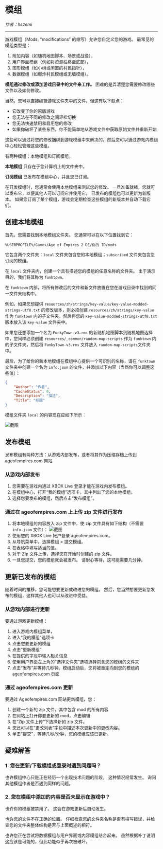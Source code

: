 # 模组

_作者：hszemi_

---

游戏模组（Mods, “modifications” 的缩写）允许您自定义您的游戏。
最常见的模组类型是：

1. 附加内容（如随机地图脚本、场景或战役），
2. 用户界面模组（例如将资源栏移至底部），
3. 图形模组（如小树或闲置的村民指针），
4. 数据模组（如爆炸村民模组或无墙模组）。

**模组通过修改或添加游戏目录中的文件来工作。**
困难的是弄清楚您需要修改哪些文件以及如何修改。

当然，您可以直接编辑游戏文件夹中的文件，但这有以下缺点：

-   它改变了你的原版游戏
-   您无法在不同的修改之间轻松切换
-   您无法快速禁用和启用您的修改
-   如果你破坏了某些东西，你不能简单地从游戏文件中获取原始文件并重新开始

这些可以通过将您的修改捆绑到游戏模组中来解决的，然后您可以通过游戏内模组中心轻松管理这些模组。

有两种模组：本地模组和订阅模组。

**本地模组** 只存在于您计算机上的文件夹中。

**订阅模组** 已发布在模组中心，并且您已订阅。

在开发模组时，您通常会使用本地模组来测试您的修改。
一旦准备就绪，您就可以发布它，以便其他人可以订阅它并使用它。
已发布的模组也可以更新为新版本。
如果您订阅了某个模组，游戏会定期检查这些模组的新版本并自动下载它们。

## 创建本地模组

首先，您需要找到本地模组文件夹。 您通常可以在以下位置找到它：

```
%USERPROFILE%/Games/Age of Empires 2 DE/你的 ID/mods
```

它包含两个文件夹：`local` 文件夹包含您的本地模组；`subscribed` 文件夹包含您订阅的模组。

在 `local` 文件夹内，创建一个具有描述您的模组的任意名称的文件夹。
出于演示目的，我们将其称为 `funktown`。

在 `funktown` 内部，将所有修改后的文件和新文件放置在您在游戏目录中找到的同一文件夹结构中。

例如，如果您想提供 `resources/zh/strings/key-value/key-value-modded-strings-utf8.txt` 的修改版本，则必须创建 `resources/zh/strings/key-value` 作为 `funktown` 内的子文件夹，然后将您的 `key-value-modded-strings-utf8.txt` 版本放入该 `key-value` 文件夹中。

如果您还想添加一个名为 `FunkyTown-v3.rms` 的新随机地图脚本到随机地图选择中，您同样必须创建 `resources/_common/random-map-scripts` 作为 `funktown` 内的子文件夹，然后将 `FunkyTown-v3.rms` 文件放入 `random-map-scripts`文件夹中。

最后，为了给你的新本地模组在模组中心提供一个可识别的名称，请在 `funktown` 文件夹中创建一个名为 `info.json` 的文件，并添加以下内容（当然你可以调整这些值）：

```json
{
    "Author": "作者",
    "CacheStatus": 0,
    "Description": "描述",
    "Title": "标题"
}
```

模组文件夹 `local` 的内容现在应如下所示：

![截图](imgs/local-mod-content-structure.png)

## 发布模组

发布模组有两种方法：从游戏内部发布，或者将其作为压缩存档上传到 ageofempires.com 网站

### 从游戏内部发布

1. 您需要在游戏内通过 XBOX Live 登录才能在游戏内发布模组。
2. 在模组中心，打开“我的模组”选项卡，其中列出了您的本地模组。
3. 选择您要发布的模组，然后点击“发布模组”。

### 通过在 ageofempires.com 上上传 zip 文件进行发布

1. 将本地模组的内容放入 zip 文件中，使 zip 文件具有如下结构（不需要 `info.json` 文件）：
   ![截图](imgs/mod-zip-content-structure.png)
2. 使用您的 XBOX Live 帐户登录 ageofempires.com。
3. 从导航菜单中，选择模组 > 提交模组。
4. 在表格中填写适当的值。
5. 对于 Zip 文件上传，选择您在开始时创建的 zip 文件。
6. 一旦您提交，您的模组就会被发布。
   请耐心等待，这可能需要几分钟。

## 更新已发布的模组

随着时间的推移，您可能想要更新或改进您的模组。
然后，您当然想要更新您发布的模组，这样其他人也可以从改进中受益。

### 从游戏内部进行更新

要通过游戏更新模组：

1. 进入游戏内模组菜单，
2. 进入“我的模组”选项卡
3. 点击您要更新的模组
4. 点击“更新模组”
5. 在提供的字段中输入相关信息
6. 使用用户界面左上角的“选择文件夹”选项选择包含您的模组的文件夹
7. 点击“发布”并等待几秒钟。模组启动后，您将被重定向到您的模组的 ageofempires.com 页面

### 通过 ageofempires.com 更新

要通过 Ageofempires.com 网站更新模组，您：

1. 创建一个新的 zip 文件，其中包含 mod 的所有内容
2. 在网站上打开你要更新的 mod，点击编辑
3. 在“Zip 文件上传”下选择新的 zip 文件。
4. 您还可以在“更改列表”字段中描述本次更新中的更改内容。
5. 单击“提交”，等待几秒/分钟，您的模组应该已更新。

## 疑难解答

### 1. 您在更新/下载模组或登录时遇到问题吗？

也许模组中心只是正在经历一个出现技术问题的阶段。
这种情况经常发生。
询问其他模组作者是否遇到同样的问题。

### 2. 您在模组中添加的内容是否未显示在游戏中？

也许你的模组被禁用了。
这会在游戏更新后自动发生。

也许您的文件不在正确的位置。
仔细检查您的文件夹名称是否有拼写错误，并检查您的文件夹整体结构是否与上面概述的相符。

也许您正在尝试将数据模组与用户界面或内容模组结合起来。
虽然根据补丁说明这应该是可能的，但此功能似乎再次被破坏。
